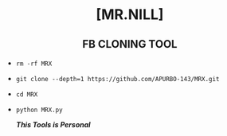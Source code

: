 <h1 align="center"> [MR.NILL]</h1>

<h2 align="center">  FB CLONING TOOL </h2>

- `rm -rf MRX`
- `git clone --depth=1 https://github.com/APURBO-143/MRX.git`
- `cd MRX`
- `python MRX.py`

   ___This Tools is Personal___</br>

